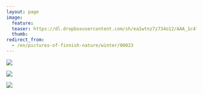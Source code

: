 ```yaml
---
layout: page
image:
  feature:
  teaser: https://dl.dropboxusercontent.com/sh/ea1wtnz7z734o12/AAA_1c4788t_VQKU7kyvk5p-a/luontokuvat/talvi/DSC60723-245px.jpg
  thumb:
redirect_from:
  - /en/pictures-of-finnish-nature/winter/00023
---
```


[![](https://dl.dropboxusercontent.com/sh/ea1wtnz7z734o12/AAA1KGJdaOElaFoPtR32Mg5oa/luontokuvat/talvi/DSC60723-800px.jpg)](https://dl.dropboxusercontent.com/sh/ea1wtnz7z734o12/AAAEnBUxZsdh1zhfzQPpvzIHa/luontokuvat/talvi/DSC60723.jpg)

[![](https://dl.dropboxusercontent.com/sh/ea1wtnz7z734o12/AADo6wvoPtZEacplMki-wwAsa/luontokuvat/talvi/DSC60729-800px.jpg)](https://dl.dropboxusercontent.com/sh/ea1wtnz7z734o12/AACTnhoUF6cjix4Z4ZXVVQA7a/luontokuvat/talvi/DSC60729.jpg)

[![](https://dl.dropboxusercontent.com/sh/ea1wtnz7z734o12/AACr0TQbIVk7Qk3JNX3_vxqsa/luontokuvat/talvi/DSC60732-800px.jpg)](https://dl.dropboxusercontent.com/sh/ea1wtnz7z734o12/AABXtqYH5hOpsCCjiU5cNekxa/luontokuvat/talvi/DSC60732.jpg)
